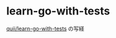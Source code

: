 # learn-go-with-tests

[quii/learn-go-with-tests](https://github.com/quii/learn-go-with-tests/) の写経
